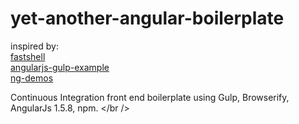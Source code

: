 # yet-another-angular-boilerplate

inspired by: <br />
[fastshell](https://github.com/HosseinKarami/fastshell) <br />
[angularjs-gulp-example](https://github.com/jhades/angularjs-gulp-example) <br />
[ng-demos](https://github.com/johnpapa/ng-demos) <br />

Continuous Integration front end boilerplate using Gulp, Browserify, AngularJs 1.5.8, npm. </br />

